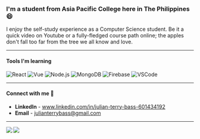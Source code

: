 ### I'm a student from Asia Pacific College here in The Philippines 😄

I enjoy the self-study experience as a Computer Science student. Be it a quick video on Youtube or a fully-fledged course path online; the apples don't fall too far from the tree we all know and love.

---

#### Tools I'm learning

![React](https://img.shields.io/badge/React-informational?style=flat&logo=React&logoColor=white&color=0e4be6)
![Vue](https://img.shields.io/badge/Vue-informational?style=flat&logo=Vue.js&logoColor=white&color=36c770)
![Node.js](https://img.shields.io/badge/Node.js-informational?style=flat&logo=Node.js&logoColor=white&color=067a10)
![MongoDB](https://img.shields.io/badge/MongoDB-informational?style=flat&logo=MongoDB&logoColor=white&color=067a10)
![Firebase](https://img.shields.io/badge/Firebase-informational?style=flat&logo=Firebase&logoColor=white&color=orange)
![VSCode](https://img.shields.io/badge/VSCode-informational?style=flat&logo=VisualStudioCode&logoColor=white&color=0417c7)

---

#### Connect with me 🙂
* **LinkedIn** - www.linkedin.com/in/julian-terry-bass-601434192
* **Email** - julianterrybass@gmail.com

---

<a href="https://github.com/anuraghazra/github-readme-stats">
  <img align="left" src="https://github-readme-stats.vercel.app/api?username=JulianSegunderaBass&count_private=true&include_all_commits=TRUE&custom_title=My Stats&show_icons=true&border_color=3d3d3d&theme=github_dark" />
</a>
<a href="https://github.com/anuraghazra/github-readme-stats">
  <img align="left" src="https://github-readme-stats.vercel.app/api/top-langs/?username=JulianSegunderaBass&layout=compact&hide=Hack&border_color=3d3d3d&card_width=230&theme=github_dark" />
</a>
